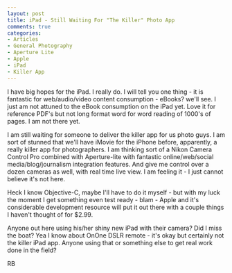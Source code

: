 ```yaml
---
layout: post
title: iPad - Still Waiting For "The Killer" Photo App
comments: true
categories:
- Articles
- General Photography
- Aperture Lite
- Apple
- iPad
- Killer App
---
```

I have big hopes for the iPad. I really do. I will tell you one thing - it is fantastic for web/audio/video content consumption - eBooks? we'll see. I just am not attuned to the eBook consumption on the iPad yet. Love it for reference PDF's but not long format word for word reading of 1000's of pages. I am not there yet.

I am still waiting for someone to deliver the killer app for us photo guys. I am sort of stunned that we'll have iMovie for the iPhone before, apparently, a really killer app for photographers. I am thinking sort of a Nikon Camera Control Pro combined with Aperture-lite with fantastic online/web/social media/blog/journalism integration features. And give me control over a dozen cameras as well, with real time live view. I am feeling it - I just cannot believe it's not here.

Heck I know Objective-C, maybe I'll have to do it myself - but with my luck the moment I get something even test ready - blam - Apple and it's considerable development resource will put it out there with a couple things I haven't thought of for $2.99.

Anyone out here using his/her shiny new iPad with their camera? Did I miss the boat? Yea I know about OnOne DSLR remote - it's okay but certainly not the killer iPad app. Anyone using that or something else to get real work done in the field?

RB